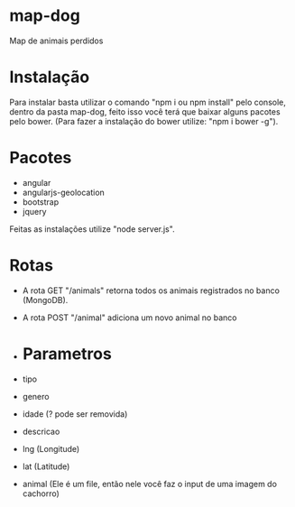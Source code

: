 # map-dog
Map de animais perdidos

# Instalação
Para instalar basta utilizar o comando "npm i ou npm install" pelo console, dentro da pasta map-dog, feito isso você terá que baixar alguns pacotes pelo bower. (Para fazer a instalação do bower utilize: "npm i bower -g").
# Pacotes
- angular
- angularjs-geolocation
- bootstrap
- jquery

Feitas as instalações utilize "node server.js".

# Rotas
- A rota GET "/animals" retorna todos os animais registrados no banco (MongoDB).

- A rota POST "/animal" adiciona um novo animal no banco
 - # Parametros
 - tipo
 - genero
 - idade (? pode ser removida)
 - descricao
 - lng (Longitude)
 - lat (Latitude)
 - animal (Ele é um file, então nele você faz o input de uma imagem do cachorro)
